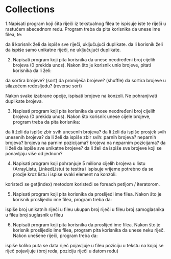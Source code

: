 # Collections 

1.Napisati program koji čita riječi iz tekstualnog filea te ispisuje iste te riječi u rastućem abecednom redu. Program treba da pita korisnika da unese ime filea, te: 


da li korisnik želi da ispiše sve riječi, uključujući duplikate.
da li korisnik želi da ispiše samo unikatne riječi, ne uključujući duplikate. 

2. Napisati program koji pita korisnika da unese neodređeni broj cijelih brojeva (0 prekida unos). Nakon što je korisnik unio brojeve, pitati korisnika da li želi: 

da sortira brojeve? (sort)
da promiješa brojeve? (shuffle)
da sortira brojeve u silazećem redosljedu? (reverse sort)

Nakon svake izabrane opcije, ispisati brojeve na konzoli. Ne pohranjivati duplikate brojeva. 

3. Napisati program koji pita korisnika da unose neodređeni broj cijelih brojeva (0 prekida unos). Nakon što korisnik unese cijele brojeve, program treba da pita korisnika:

da li želi da ispiše zbir svih unesenih brojeva? 
da li želi da ispiše prosjek svih unesenih brojeva? 
da li želi da ispiše zbir svih: 
parnih brojeva?
neparnih brojeva?
brojeva na parnim pozicijama?
brojeva na neparnim pozicijama?
da li želi da ispiše sve unikatne brojeve?
da li želi da ispiše sve brojeve koji se ponavljaju više od jednom? 

4. Napisati program koji pohranjuje 5 miliona cijelih brojeva u listu (ArrayListu, LinkedListu) te testira i ispisuje vrijeme potrebno da se prodje kroz listu i ispise svaki element na konzoli: 

koristeći se get(index) metodom
koristeći se foreach petljom / iteratorom. 

5. Napisati program koji pita korisnika da proslijedi ime filea. Nakon što je korisnik proslijedio ime filea, program treba da: 

ispiše broj unikatnih riječi u fileu
ukupan broj riječi u fileu
broj samoglasnika u fileu
broj suglasnik u fileu

6. Napisati program koji pita korisnika da proslijed ime filea. Nakon što je korisnik proslijedio ime filea, program pita korisnika da unese neku riječ. Nakon unešene riječi, program treba da: 

ispiše koliko puta se data riječ pojavljuje u fileu
poziciju u tekstu na kojoj se riječ pojavljuje (broj reda, poziciju riječi u datom redu)
